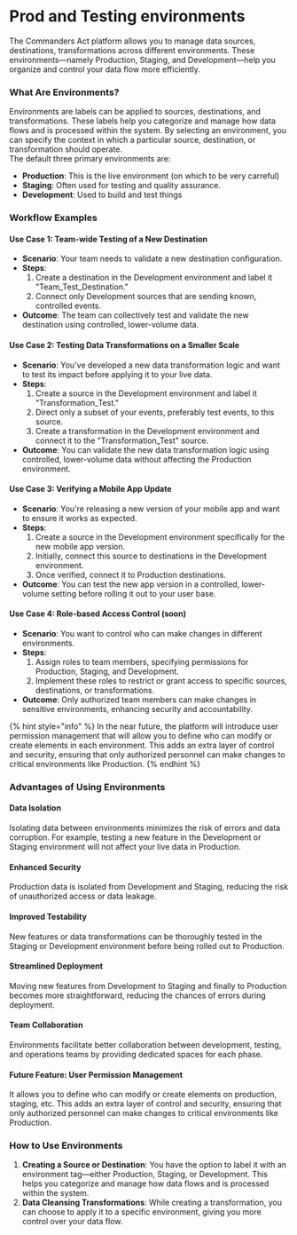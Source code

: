 # Prod and Testing environments

The Commanders Act platform allows you to manage data sources, destinations, transformations across different environments. These environments—namely Production, Staging, and Development—help you organize and control your data flow more efficiently.

### What Are Environments?

Environments are labels can be applied to sources, destinations, and transformations. These labels help you categorize and manage how data flows and is processed within the system. By selecting an environment, you can specify the context in which a particular source, destination, or transformation should operate.\
The default three primary environments are:

* **Production**: This is the live environment (on which to be very carreful)
* **Staging**: Often used for testing and quality assurance.
* **Development**: Used to build and test things

### Workflow Examples

#### Use Case 1: Team-wide Testing of a New Destination

* **Scenario**: Your team needs to validate a new destination configuration.
* **Steps**:
  1. Create a destination in the Development environment and label it "Team\_Test\_Destination."
  2. Connect only Development sources that are sending known, controlled events.
* **Outcome**: The team can collectively test and validate the new destination using controlled, lower-volume data.

#### Use Case 2: Testing Data Transformations on a Smaller Scale

* **Scenario**: You've developed a new data transformation logic and want to test its impact before applying it to your live data.
* **Steps**:
  1. Create a source in the Development environment and label it "Transformation\_Test."
  2. Direct only a subset of your events, preferably test events, to this source.
  3. Create a transformation in the Development environment and connect it to the "Transformation\_Test" source.
* **Outcome**: You can validate the new data transformation logic using controlled, lower-volume data without affecting the Production environment.

#### Use Case 3: Verifying a Mobile App Update

* **Scenario**: You're releasing a new version of your mobile app and want to ensure it works as expected.
* **Steps**:
  1. Create a source in the Development environment specifically for the new mobile app version.
  2. Initially, connect this source to destinations in the Development environment.
  3. Once verified, connect it to Production destinations.
* **Outcome**: You can test the new app version in a controlled, lower-volume setting before rolling it out to your user base.

#### Use Case 4: Role-based Access Control (soon)

* **Scenario**: You want to control who can make changes in different environments.
* **Steps**:
  1. Assign roles to team members, specifying permissions for Production, Staging, and Development.
  2. Implement these roles to restrict or grant access to specific sources, destinations, or transformations.
* **Outcome**: Only authorized team members can make changes in sensitive environments, enhancing security and accountability.

{% hint style="info" %}
In the near future, the platform will introduce user permission management that will allow you to define who can modify or create elements in each environment. This adds an extra layer of control and security, ensuring that only authorized personnel can make changes to critical environments like Production.
{% endhint %}

### Advantages of Using Environments

#### Data Isolation

Isolating data between environments minimizes the risk of errors and data corruption. For example, testing a new feature in the Development or Staging environment will not affect your live data in Production.

#### Enhanced Security

Production data is isolated from Development and Staging, reducing the risk of unauthorized access or data leakage.

#### Improved Testability

New features or data transformations can be thoroughly tested in the Staging or Development environment before being rolled out to Production.

#### Streamlined Deployment

Moving new features from Development to Staging and finally to Production becomes more straightforward, reducing the chances of errors during deployment.

#### Team Collaboration

Environments facilitate better collaboration between development, testing, and operations teams by providing dedicated spaces for each phase.

#### Future Feature: User Permission Management

It allows you to define who can modify or create elements on production, staging, etc. This adds an extra layer of control and security, ensuring that only authorized personnel can make changes to critical environments like Production.

### How to Use Environments

1. **Creating a Source or Destination**: You have the option to label it with an environment tag—either Production, Staging, or Development. This helps you categorize and manage how data flows and is processed within the system.
2. **Data Cleansing Transformations**: While creating a transformation, you can choose to apply it to a specific environment, giving you more control over your data flow.
